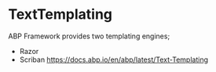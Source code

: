# TextTemplating

ABP Framework provides two templating engines;

- Razor
- Scriban
https://docs.abp.io/en/abp/latest/Text-Templating